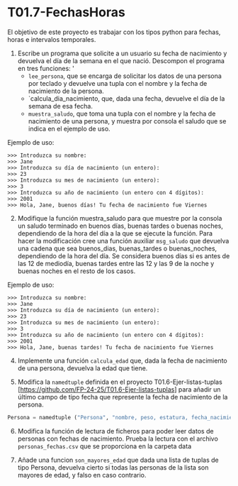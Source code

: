 # T01.7-FechasHoras
El objetivo de este proyecto es trabajar con los tipos python para fechas, horas e intervalos temporales.

1. Escribe un programa que solicite a un usuario su fecha de nacimiento y devuelva el día de la semana en el que nació. Descompon el programa en tres funciones: '
   * `lee_persona`, que se encarga de solicitar los datos de una persona por teclado y devuelve una tupla con el nombre y la fecha de nacimiento de la persona.
   * `calcula_dia_nacimiento, que, dada una fecha, devuelve el día de la semana de esa fecha.
   * `muestra_saludo`, que toma una tupla con el nombre y la fecha de nacimiento de una persona, y muestra por consola el saludo que se indica en el ejemplo de uso. 

Ejemplo de uso:
```
>>> Introduzca su nombre:
>>> Jane
>>> Introduzca su día de nacimiento (un entero):
>>> 23
>>> Introduzca su mes de nacimiento (un entero):
>>> 3
>>> Introduzca su año de nacimiento (un entero con 4 dígitos):
>>> 2001
>>> Hola, Jane, buenos días! Tu fecha de nacimiento fue Viernes
```
2. Modifique la función muestra_saludo para que muestre por la consola un saludo terminado en buenos días, buenas tardes o buenas noches, dependiendo de la hora del día a la que se ejecute la función. Para hacer la modificación cree una función auxiliar `msg_saludo` que devuelva una cadena que sea buenos_dias, buenas_tardes o buenas_noches, dependiendo de la hora del día. Se considera buenos días si es antes de las 12 de mediodía, buenas tardes entre las 12 y las 9 de la noche y buenas noches en el resto de los casos.
 
Ejemplo de uso:
```
>>> Introduzca su nombre:
>>> Jane
>>> Introduzca su día de nacimiento (un entero):
>>> 23
>>> Introduzca su mes de nacimiento (un entero):
>>> 3
>>> Introduzca su año de nacimiento (un entero con 4 dígitos):
>>> 2001
>>> Hola, Jane, buenas tardes! Tu fecha de nacimiento fue Viernes
```
4. Implemente una función `calcula_edad` que, dada la fecha de nacimiento de una persona, devuelva la edad que tiene.

5. Modifica la `namedtuple` definida en el proyecto T01.6-Ejer-listas-tuplas [https://github.com/FP-24-25/T01.6-Ejer-listas-tuplas]  para añadir un último campo de tipo fecha que represente la fecha de nacimiento de la persona.

```python
Persona = namedtuple ("Persona", "nombre, peso, estatura, fecha_nacimiento")
```
6. Modifica la función de lectura de ficheros para poder leer datos de personas con fechas de nacimiento. Prueba la lectura con el archivo `personas_fechas.csv` que se proporciona en la carpeta data

7. Añade una funcion `son_mayores_edad` que dada una lista de tuplas de tipo Persona, devuelva cierto si todas las personas de la lista son mayores de edad, y falso en caso contrario.



